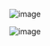 ![image](https://github.com/EyalKeysar/WatchServer/assets/104645207/ffb052bc-e4cc-4f20-96cb-a0841132ca1f)

![image](https://github.com/EyalKeysar/WatchServer/assets/104645207/6670899c-ad5a-42b8-af6c-4f621c531020)
